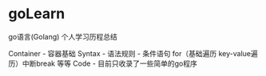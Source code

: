 # goLearn

go语言(Golang) 个人学习历程总结

Container - 容器基础
Syntax - 语法规则 
	- 条件语句 for（基础遍历 key-value遍历）中断break 等等
Code - 目前只收录了一些简单的go程序